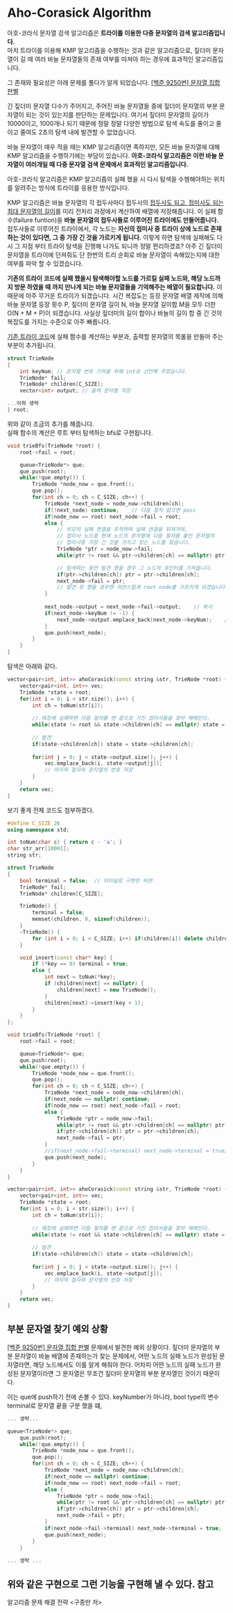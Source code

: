 Aho-Corasick Algorithm
====
아호-코라식 문자열 검색 알고리즘은 **트라이를 이용한 다중 문자열의 검색 알고리즘입니다.**    
마치 트라이를 이용해 KMP 알고리즘을 수행하는 것과 같은 알고리즘으로, 짚더미 문자열이 길 때 여러 바늘 문자열들의 존재 여부를 따져야 하는 경우에 효과적인 알고리즘입니다.

그 존재와 필요성은 아래 문제를 풀다가 알게 되었습니다.
[[백준 9250번] 문자열 집합 판별](https://www.acmicpc.net/problem/9250)

긴 짚더미 문자열 다수가 주어지고, 주어진 바늘 문자열들 중에 짚더미 문자열의 부분 문자열이 되는 것이 있는지를 판단하는 문제입니다.
여기서 짚더미 문자열의 길이가 10000이고, 1000개나 되기 때문에 정말 정말 다양한 방법으로 탐색 속도를 줄이고 줄이고 줄여도 2초의 탐색 내에 발견할 수 없었습니다.

바늘 문자열이 매우 적을 때는 KMP 알고리즘이면 족하지만, 모든 바늘 문자열에 대해 KMP 알고리즘을 수행하기에는 부담이 있습니다. **아호-코라식 알고리즘은 이런 바늘 문자열이 여러개일 때 다중 문자열 검색 문제에서 효과적인 알고리즘입니다.** 


아호-코라식 알고리즘은 KMP 알고리즘의 실패 했을 시 다시 탐색을 수행해야하는 위치를 알려주는 방식에 트라이를 응용한 방식입니다. 

KMP 알고리즘은 바늘 문자열의 각 접두사마다 접두사의 <U>접두사도 되고, 접미사도 되는 최대 문자열의 길이</U>를 미리 전처리 과정에서 계산하여 배열에 저장해줍니다. 이 실패 함수(failure funtion)을 **바늘 문자열의 접두사들로 이루어진 트라이에도 만들어줍니다.** 접두사들로 이루어진 트라이에서, 각 노드는 **자신의 접미사 중 트라이 상에 노드로 존재하는 것이 있다면, 그 중 가장 긴 것을 가르키게 됩니다.** 이렇게 하면 탐색에 실패해도 다시 그 지점 부터 트라이 탐색을 진행해 나가도 되니까 정말 편리하겠죠? 아주 긴 짚더미 문자열을 트라이에 던져줘도 단 한번의 트리 순회로 바늘 문자열이 속해있는지에 대한 여부를 파악 할 수 있겠습니다.

**기존의 트라이 코드에 실패 했을시 탐색해야할 노드를 가르킬 실패 노드와, 해당 노드까지 방문 하였을 때 까지 만나게 되는 바늘 문자열들을 기억해주는 배열이 필요합니다.** 이 때문에 아주 무거운 트라이가 되겠습니다. 시간 복잡도는 등장 문자열 배열 제작에 의해 바늘 문자열 등장 횟수 P, 짚더미 문자열 길이 N, 바늘 문자열 길이합 M을 모두 더한 O(N + M + P)이 되겠습니다. 사실상 짚더미의 길이 합이나 바늘의 길이 합 중 긴 것의 복잡도를 가지는 수준으로 아주 빠릅니다.

[기존 트라이 코드](https://github.com/binary-ho/Algorithm-and-Data-Structure/blob/main/String%20Search/Trie/README.md)에 실패 함수를 계산하는 부분과, 출력할 문자열의 목롤을 만들어 주는 부분이 추가됩니다.


```C++
struct TrieNode
{
    int keyNum; // 문자열 번호 기억을 위해 int로 선언해 주었습니다. 
    TrieNode* fail;
    TrieNode* children[C_SIZE];
    vector<int> output; // 출력 문자열 저장

...이하 생략
} root;
```
위와 같이 조금의 추가를 해줍니다.       
실패 함수의 계산은 루트 부터 탐색하는 bfs로 구현됩니다.

```C++
void trieBfs(TrieNode *root) {
    root->fail = root;

    queue<TrieNode*> que;
    que.push(root);
    while(!que.empty()) {
        TrieNode *node_now = que.front();
        que.pop();
        for(int ch = 0; ch < C_SIZE; ch++) {
            TrieNode *next_node = node_now->children[ch];
            if(!next_node) continue;    // 다음 철자 없으면 pass
            if(node_now == root) next_node->fail = root;
            else {
                // 부모의 실패 연결을 추적하며 실패 연결을 뒤져가며,
                // 접미사 노드중 현재 노드의 문자열에 다음 철자를 붙인 문자열의
                // 접미사중 가장 긴 것을 가지고 있는 노드를 찾습니다.
                TrieNode *ptr = node_now->fail;
                while(ptr != root && ptr->children[ch] == nullptr) ptr = ptr->fail;

                // 탐색하는 동안 발견 했을 경우 그 노드의 포인터를 가져옵니다.
                if(ptr->children[ch]) ptr = ptr->children[ch];
                next_node->fail = ptr;
                // 발견 못 했을 경우엔 자연스럽게 root node를 가르키게 되겠습니다.
            }
            
            next_node->output = next_node->fail->output;    // 복사
            if(next_node->keyNum != -1) { 
                next_node->output.emplace_back(next_node->keyNum);    //추가
            }
            que.push(next_node);
        }
    }
}
```

탐색은 아래와 같다.
```c++
vector<pair<int, int>> ahoCorasick(const string &str, TrieNode *root) {
    vector<pair<int, int>> vec;
    TrieNode *state = root;
    for(int i = 0; i < str.size(); i++) {
        int ch = toNum(str[i]);
        
        // 메칭에 실패하면 다음 철자를 맨 끝으로 가진 접미사들을 찾아 헤메인다.
        while(state != root && state->children[ch] == nullptr) state = state->fail;
        
        // 발견
        if(state->children[ch]) state = state->children[ch];
        
        for(int j = 0; j < state->output.size(); j++) {
            vec.emplace_back(i, state->output[j]);
            // 마지막 철자와 문자열의 번호 저장
        }
    }
    return vec;
}
```

보기 좋게 전체 코드도 첨부하겠다.
```C++
#define C_SIZE 26
using namespace std;

int toNum(char c) { return c - 'a'; }
char str_arr[10001];
string str;

struct TrieNode
{
    bool terminal = false;  // 터미널로 구현한 버젼
    TrieNode* fail;
    TrieNode* children[C_SIZE];

    TrieNode() {
        terminal = false;
        memset(children, 0, sizeof(children));
    }
    ~TrieNode() {
        for (int i = 0; i < C_SIZE; i++) if(children[i]) delete children[i];
    }

    void insert(const char* key) {
        if (*key == 0) terminal = true;
        else {
            int next = toNum(*key);
            if (children[next] == nullptr) {
                children[next] = new TrieNode();
            }
            children[next]->insert(key + 1);
        }
    }
};

void trieBfs(TrieNode *root) {
    root->fail = root;

    queue<TrieNode*> que;
    que.push(root);
    while(!que.empty()) {
        TrieNode *node_now = que.front();
        que.pop();
        for(int ch = 0; ch < C_SIZE; ch++) {
            TrieNode *next_node = node_now->children[ch];
            if(next_node == nullptr) continue;
            if(node_now == root) next_node->fail = root;
            else {
                TrieNode *ptr = node_now->fail;
                while(ptr != root && ptr->children[ch] == nullptr) ptr = ptr->fail;
                if(ptr->children[ch]) ptr = ptr->children[ch];
                next_node->fail = ptr;
            }
            //if(next_node->fail->terminal) next_node->terminal = true;
            que.push(next_node);
        }
    }
}

vector<pair<int, int>> ahoCorasick(const string &str, TrieNode *root) {
    vector<pair<int, int>> vec;
    TrieNode *state = root;
    for(int i = 0; i < str.size(); i++) {
        int ch = toNum(str[i]);
        
        // 메칭에 실패하면 다음 철자를 맨 끝으로 가진 접미사들을 찾아 헤메인다.
        while(state != root && state->children[ch] == nullptr) state = state->fail;
        
        // 발견
        if(state->children[ch]) state = state->children[ch];
        
        for(int j = 0; j < state->output.size(); j++) {
            vec.emplace_back(i, state->output[j]);
            // 마지막 철자와 문자열의 번호 저장
        }
    }
    return vec;
}
```



## 부분 문자열 찾기 예외 상황
[[백준 9250번] 문자열 집합 판별](https://www.acmicpc.net/problem/9250) 문제에서 발견한 예외 상황이다.
짚더미 문자열의 부분 문자열이 바늘 배열에 존재하는가 찾는 문제에서, 어떤 노드의 실패 노드가 완성된 문자열라면, 해당 노드에서도 이를 알게 해줘야 한다.
어차피 어떤 노드의 실패 노드가 완성된 문자열이라면 그 문자열은 무조건 짚더미 문자열의 부분 문자열인 것이기 때문이다.

이는 que에 push하기 전에 손볼 수 있다.
keyNumber가 아니라, bool type의 변수 terminal로 문자열 끝을 구분 했을 떄,
``` c++
... 생략...

queue<TrieNode*> que;
    que.push(root);
    while(!que.empty()) {
        TrieNode *node_now = que.front();
        que.pop();
        for(int ch = 0; ch < C_SIZE; ch++) {
            TrieNode *next_node = node_now->children[ch];
            if(next_node == nullptr) continue;
            if(node_now == root) next_node->fail = root;
            else {
                TrieNode *ptr = node_now->fail;
                while(ptr != root && ptr->children[ch] == nullptr) ptr = ptr->fail;
                if(ptr->children[ch]) ptr = ptr->children[ch];
                next_node->fail = ptr;
            }
            if(next_node->fail->terminal) next_node->terminal = true;  ----->> 한 줄 추가
            que.push(next_node);
        }
    }
    
... 생략 ...
```
위와 같은 구현으로 그런 기능을 구현해 낼 수 있다.
참고
--
알고리즘 문제 해결 전략 <구종만 저>
